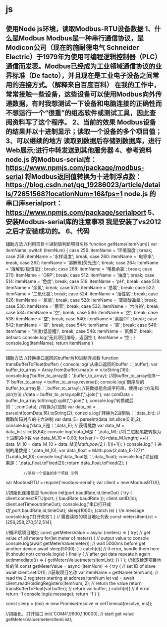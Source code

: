 # js
使用Node js环境，读取Modbus-RTU设备数据
1、什么是Modbus
  Modbus是一种串行通信协议，是Modicon公司（现在的施耐德电气 Schneider Electric）于1979年为使用可编程逻辑控制器（PLC）通信而发表。Modbus已经成为工业领域通信协议的业界标准（De facto），并且现在是工业电子设备之间常用的连接方式。（解释来自百度百科）
  在我的工作中，常常接触一些设备，这些设备可以使用Modbus向外传递数据，有时我想测试一下设备和电脑连接的正确性而不想运行一个“很重”的组态软件或测试工具，因此查阅资料写了这个程序。
2、当前的效果
	Modbus设备的结果并以十进制显示；读取一个设备的多个项目值；
3、可以继续的地方
	 读取到数据后存储到数据库，进行Web展示;进行中转发送到其他服务器
4、参考资料
	 node.js 的Modbus-serial库：https://www.npmjs.com/package/modbus-serial
	 将Modbus返回值转换为十进制浮点数：https://blog.csdn.net/qq_19286023/article/details/72651568?locationNum=16&fps=1
	 node.js 的串口库serialport：https://www.npmjs.com/package/serialport
5、安装Modbus-serial库的注意事项
		 我是安装了vs2012之后才安装成功的。
6、代码
---------------------------------
辅助方法
//利用项目十进制值判断项目名称
function getName(itemNum){
    var itemName;
    switch (itemNum) {
        case 256:
            itemName =  '环境温度';
            break;
        case 258:
            itemName = '水样温度';
            break;
        case 260:
            itemName = '电导率';
            break;
        case 262:
            itemName = '溶解氧(荧光法)';
            break;
        case 264:
            itemName = '溶解氧(极谱法)';
            break;
        case 268:
            itemName = '电极余氯';
            break;
        case 270:
            itemName = 'ORP';
            break;
        case 512:
            itemName = '浊度';
            break;
        case 514:
            itemName = '色度';
            break;
        case 516:
            itemName = 'pH';
            break;
        case 518:
            itemName = '余氯';
            break;
        case 520:
            itemName = '总氯';
            break;
        case 522:
            itemName = '二氧化氯';
            break;
        case 524:
            itemName = '活性氧';
            break;
        case 526:
            itemName = '氨氮';
            break;
        case 528:
            itemName = '亚硝酸盐氮';
            break;
        case 530:
            itemName = '尿素';
            break;
        case 532:
            itemName = '六价铬';
            break;
        case 534:
            itemName = '空';
            break;
        case 536:
            itemName = '空';
            break;
        case 538:
            itemName = '空';
            break;
        case 540:
            itemName = '余氯OT';
            break;
        case 542:
            itemName = '空';
            break;
        case 544:
            itemName = '空';
            break;
        case 546:
            itemName = '浊度(低量程)';
            break;
        case 548:
            itemName = '氨氮2';
            break;
        default:
            console.log('无此项目编号，返回空');
            itemName = '空';
    }
    console.log(itemName);
    return itemName
}

-----------------------------------
辅助方法
//转换串口返回的buffer为10进制浮点数
function transBufferToFloat(buffer) {
    console.log('从串口返回的buffer：',buffer);
    var buffer_to_array = Array.from(buffer).map(x => x.toString(16));
    console.log('buffer_to_array是：',buffer_to_array);
    //将buffer_to_array倒序一下
    buffer_to_array = buffer_to_array.reverse();
    console.log('倒序后的buffer_to_array是：',buffer_to_array);
    //将数据组合成字符串，使用split方法和join方法
    //data = buffer_to_array.split(',').join('');
    var comData = buffer_to_array.toString().split(',').join('');
    console.log('转换成后的：',comData);
    //转换为2进制
    var data_bit = parseInt(comData,16).toString(2);
    console.log('转换为2进制后：',data_bit);
    //截取阶码对应的十六进制
    var data_E= parseInt(data_bit.slice(0,8),2);
    console.log('data_E是：',data_E);
    // 获得尾数
    var data_M = data_bit.slice(8,64);
    console.log('data_M是：',data_M);
    //将二进制尾数转换为十进制的小数
    var data_M_10 = 0.00;
    for(var i = 0;i<data_M.length;i++){
        data_M_10 = data_M_10 + data_M[i]*Math.pow(2,(-1)*(i+1));
    }
    console.log('十进制的尾数是：',data_M_10);
    var data_float = Math.pow(2,data_E-127)*(1+data_M_10);
    console.log('data_float是：',data_float);
    console.log('项目结果是：',data_float.toFixed(2));
    return data_float.toFixed(2);
}

			//读取一个设备的多个项目 示例
var ModbusRTU = require('modbus-serial');
var client = new ModbusRTU();

//初始化连接信息
function init(port,baudRate,id,timeOut) {
    try {
        client.connectRTU(port, { baudRate:baudRate });
        client.setID(id);
        client.setTimeout(timeOut);
        console.log('串口打开成功',port,baudRate,id,timeOut);
        sleep(1000);
    }catch (e) {
        //e.message
        console.log('打开失败')
    }
		// 需要读取的项目地址列表
const metersItemList = [256,258,270,512,514];

//循环赋项目地址
const getMetersValue = async (meters) => {
    try{
        // get value of all meters
        for(let meter of meters) {
            // output value to console
            console.log(await getMeterValue(meter));
            // wait 5000ms before get another device
            await sleep(5000);
        }
    } catch(e){
        // if error, handle them here (it should not)
        console.log(e)
    } finally {
        // after get  data  repeate it again
        setImmediate(() => {
            getMetersValue(metersItemList);
        })
    }
};
//读取给定项目地址的值
const getMeterValue = async (itemNum) => {
    try {
        // set ID of slave
        await client.setID(1);
        //获取项目名称
        var itemName = getName(itemNum);
        // read the 2 registers starting at address itemNum
        let val =  await client.readHoldingRegisters(itemNum, 2);
        // return the value
        return transBufferToFloat(val.buffer);
        // return val.buffer;
    } catch(e){
        // if error return -1
        console.log(e.message);
        return -1
    }
};

const sleep = (ms) => new Promise(resolve => setTimeout(resolve, ms));

//初始化，打开端口
init('COM4',9600,1,10000);
// start get value
getMetersValue(metersItemList);



